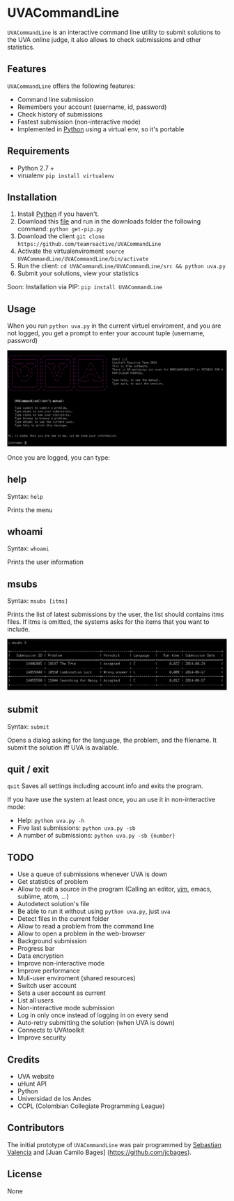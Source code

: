 UVACommandLine
==============
`UVACommandLine` is an interactive command line utility to submit solutions to the UVA online judge, it also allows to check submissions and other statistics.

## Features

`UVACommandLine` offers the following features:

 * Command line submission
 * Remembers your account (username, id, password)
 * Check history of submissions
 * Fastest submission (non-interactive mode)
 * Implemented in [Python](https://www.python.org/) using a virtual env, so it's portable
 
## Requirements

- Python 2.7 +
- virualenv `pip install virtualenv`

## Installation

1.  Install [Python](https://www.python.org/) if you haven't.
2.  Download this [file](https://raw.githubusercontent.com/teamreactive/UVACommandLine/master/UVACommandLine/src/get-pip.py) and run in the downloads folder the following command: `python get-pip.py`
3. Download the client `git clone https://github.com/teamreactive/UVACommandLine`
4. Activate the virtualenviroment `source UVACommandLine/UVACommandLine/bin/activate`
4. Run the client: `cd UVACommandLine/UVACommandLine/src && python uva.py`
5. Submit your solutions, view your statistics

Soon: Installation via PIP: `pip install UVACommandLine`
 
## Usage

When you run `python uva.py` in the current virtuel enviroment, and you are not logged, you get a prompt to enter your account tuple (username, password)
    
![alt tag](docs/Main_page.png)

Once you are logged, you can type:




help
-------------
Syntax: `help`

Prints the menu 

whoami
-----------
Syntax: `whoami`

Prints the user information

msubs
-----------
Syntax: `msubs [itms]`

Prints the list of latest submissions by the user, the list should contains itms files. If itms is omitted, the systems asks for the items that you want to include.

![alt tag](docs/Table.png)

submit
----
Syntax: `submit`

Opens a dialog asking for the language, the problem, and the filename. It submit the solution iff UVA is available.

quit / exit
-----------
`quit`
Saves all settings including account info and exits the program.

If you have use the system at least once, you an use it in non-interactive mode:

* Help: `python uva.py -h`
* Five last submissions: `python uva.py -sb`
* A number of submissions: `python uva.py -sb {number}`

## TODO
- Use a queue of submissions whenever UVA is down
- Get statistics of problem
- Allow to edit a source in the program (Calling an editor, [vim](http://stackoverflow.com/questions/6309587/call-up-an-editor-vim-from-a-python-script), emacs, sublime, atom, ...)
- Autodetect solution's file
- Be able to run it without using `python uva.py`, just `uva`
- Detect files in the current folder
- Allow to read a problem from the command line
- Allow to open a problem in the web-browser
- Background submission
- Progress bar
- Data encryption
- Improve non-interactive mode
- Improve performance
- Muli-user enviroment (shared resources)
- Switch user account
- Sets a user account as current
- List all users
- Non-interactive mode submission
- Log in only once instead of logging in on every send
- Auto-retry submitting the solution (when UVA is down)
- Connects to UVAtoolkit
- Improve security

## Credits
- UVA website
- uHunt API
- Python
- Universidad de los Andes
- CCPL (Colombian Collegiate Programming League)

## Contributors

The initial prototype of `UVACommandLine` was pair programmed by [Sebastian Valencia](https://github.com/scvalencia) and [Juan Camilo Bages] (https://github.com/jcbages). 

## License

None



